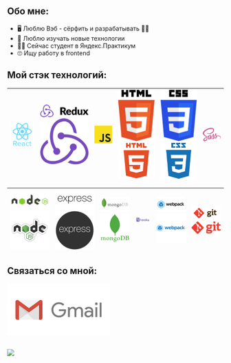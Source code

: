 ## Обо мне:
  * :desktop_computer: Люблю Вэб - сёрфить и  разрабатывать :surfing_man:
  * :robot: Люблю изучать новые технологии
  * :man_student: Сейчас студент в Яндекс.Практикум
  * :roll_eyes: Ищу работу в frontend

## Мой стэк технологий: 

| <img src="./img/react.svg" width="200" alt="React" /> | <img src="./img/redux.svg#gh-light-mode-only" width="200" alt="Redux" /> <img src="./img/redux-dark.svg#gh-dark-mode-only" width="200" alt="Redux" />| <img src="./img/js.svg" width="150" alt="JS"/> | <img src="./img/html.svg#gh-light-mode-only" width="150" alt="HTML" /> <img src="./img/html-dark.svg#gh-dark-mode-only" width="150" alt="HTML" /> | <img src="./img/css.svg#gh-light-mode-only" width="150" alt="CSS" /> <img src="./img/css-dark.svg#gh-dark-mode-only" width="150" alt="CSS" /> | <img src="./img/sass.svg" width="150" alt="SASS" /> |
|:---:|:---:|:---:|:---:|:---:|:---:|

|<img src="./img/node.svg#gh-light-mode-only" width="200" alt="Node.js" /> <img src="./img/node-dark.png#gh-dark-mode-only" width="200" alt="Node.js" /> | <img src="./img/express.svg#gh-light-mode-only" width="200" alt="Express" /> <img src="./img/express-dark.png#gh-dark-mode-only" width="200" alt="Express" /> | <img src="./img/mongo.svg#gh-light-mode-only" width="150" alt="MongoDB" /> <img src="./img/mongo-dark.svg#gh-dark-mode-only" width="150" alt="MongoDB" /> | <img src="./img/heroku.svg" width="150" alt="Heroku" /> |<img src="./img/webpack.svg#gh-light-mode-only" width="150" alt="Webpack" /> <img src="./img/webpack-dark.svg#gh-dark-mode-only" width="150" alt="Webpack" /> | <img src="./img/git.svg#gh-light-mode-only" width="150" alt="Git" /> <img src="./img/git-dark.svg#gh-dark-mode-only" width="150" alt="Git" /> |
|:---:|:---:|:---:|:---:|:---:|:---:|


## Связаться со мной:
[![Gmail](./img/gmail.svg)](mailto:larikov174@gmail.com)

##
<div>
  <a href="https://github-readme-stats.vercel.app/api?username=larikov174&hide=contribs&show_icons=true&theme=default">
    <img  align="left" height="130" style="margin-right: 10px" src="https://github-readme-stats.vercel.app/api?username=larikov174&hide=contribs&show_icons=true&theme=default" />
  </a>
</div>

